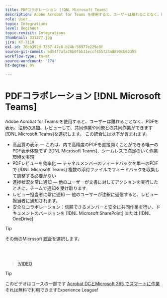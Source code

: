 ```yaml
---
title: PDFコラボレーション [!DNL Microsoft Teams]
description: Adobe Acrobat for Teams を使用すると、ユーザーは離れることなく、PDFを表示、注釈の追加、レビューして、共同作業や同僚との共同作業ができます [!DNL Microsoft Teams]
role: User
topic: Integrations
level: Beginner
topic-revisit: Integrations
thumbnail: 331277.jpg
jira: KT-7119
exl-id: 76eb392d-7357-47c8-b24b-58977e229e8f
source-git-commit: ad54f7afa78b0fbb31eccf455723a8890cb92355
workflow-type: tm+mt
source-wordcount: '174'
ht-degree: 0%

---
```


# PDFコラボレーション [!DNL Microsoft Teams]

Adobe Acrobat for Teams を使用すると、ユーザーは離れることなく、PDFを表示、注釈の追加、レビューして、共同作業や同僚との共同作業ができます [!DNL Microsoft Teams]を選択します。 この統合には以下が含まれます。

* 高品質の表示 — これは、内で高精度のPDFを直接開くことができる唯一のPDF表示体験です [!DNL Microsoft Teams]、シームレスで満足のいく作業環境を実現
* PDFレビューを効率化 — チャネルメンバーのフィードバックを単一のPDFで [!DNL Microsoft Teams] 複数の添付ファイルでフィードバックを収集して調整する必要がない
* 進捗状況を常に通知 — 他のユーザーが文書に対してアクションを実行したときに、チームで通知を受け取ります
* レビュー担当者に常に通知 — 他のユーザーが注釈に返信すると、レビュー担当者に通知されます。
* 安全なコラボレーション：信頼できるメンバーと安全に共同作業を行い、ドキュメントのバージョンを [!DNL Microsoft SharePoint] または [!DNL OneDrive]

>[!TIP]
>
>その他のMicrosoft [統合](../integrate/integrate-overview.md#microsoft)を選択します。

<br> 

>[!VIDEO](https://video.tv.adobe.com/v/331277?quality=12&learn=on&hidetitle=true)

>[!TIP]
>
>このビデオはコースの一部です [Acrobat DCとMicrosoft 365 でスマートに作業](https://experienceleague.adobe.com/?recommended=Acrobat-U-1-2021.microsoft365) それは無料で利用できますExperience League!
